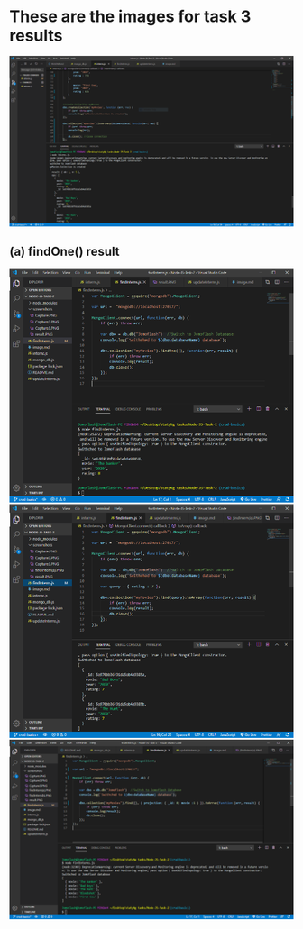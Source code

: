 # These are the images for task 3 results

![Bin screenshot](/screenshots/result.PNG)

## (a) findOne() result

![Bin screenshot](/screenshots/findIntern(a).PNG)
![Bin screenshot](/screenshots/findIntern(b).PNG)
![Bin screenshot](/screenshots/findIntern(c).PNG)